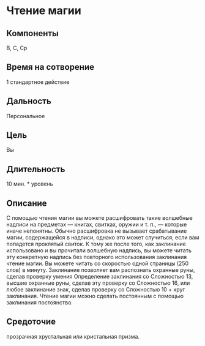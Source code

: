 # Чтение магии
## Компоненты
В, С, Ср
## Время на сотворение
1 стандартное действие
## Дальность
Персональное
## Цель
Вы
## Длительность
10 мин. * уровень
## Описание
С помощью чтения магии вы можете расшифровать такие волшебные надписи на предметах — книгах, свитках, оружии и т. п., — которые иначе непонятны. Обычно расшифровка не вызывает срабатывание магии, содержащейся в надписи, однако это может случиться, если вам попадется проклятый свиток. К тому же после того, как заклинание использовано и вы прочитали волшебную надпись, вы можете читать эту конкретную надпись без повторного использования заклинания чтение магии. Вы можете читать со скоростью одной страницы (250 слов) в минуту. Заклинание позволяет вам распознать охранные руны, сделав проверку умения Определение заклинания со Сложностью 13, высшие охранные руны, сделав эту проверку со Сложностью 16, или любое заклинание знак, сделав проверку со Сложностью 10 + круг заклинания.
Чтение магии можно сделать постоянным с помощью заклинания постоянство.
## Средоточие
прозрачная хрустальная или кристальная призма.